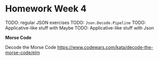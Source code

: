 # Homework Week 4

TODO: regular JSON exercises
TODO: `Json.Decode.Pipeline`
TODO: Applicative-like stuff with Maybe
TODO: Applicative-like stuff with Json

**Morse Code**

Decode the Morse Code https://www.codewars.com/kata/decode-the-morse-code/elm
